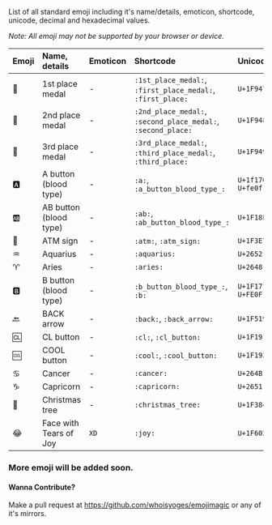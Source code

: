 List of all standard emoji including it's name/details, emoticon, shortcode, unicode, decimal and hexadecimal values.

*Note: All emoji may not be supported by your browser or device.*

| Emoji | Name, details | Emoticon | Shortcode | Unicode | Decimal | Hexadecimal |
| :---- | :------------ | :------- | :-------- | :------ | :------ | :---------- |
| 🥇 | 1st place medal | - | `:1st_place_medal:`, `:first_place_medal:`, `:first_place:` | `U+1F947` | `&#129351;` | `&#x1F947;` |
| 🥈 | 2nd place medal | - | `:2nd_place_medal:`, `:second_place_medal:`, `:second_place:` | `U+1F948` | `&#129352;` | `&#x1f948;` |
| 🥉 | 3rd place medal | - | `:3rd_place_medal:`, `:third_place_medal:`, `:third_place:` | `U+1F949` | `&#129353;` | `&#x1f949;` |
| 🅰️ | A button (blood type) | - | `:a:`, `:a_button_blood_type_:` | `U+1f170 U+fe0f` | `&#127344;` | `&#x1f170;` |
| 🆎 | AB button (blood type) | - | `:ab:`, `:ab_button_blood_type_:` | `U+1F18E` | `&#127374;` | `&#x1f18e;` |
| 🏧 | ATM sign | - | `:atm:`, `:atm_sign:` | `U+1F3E7` | `&#127975;` | `&#x1f3e7;` |
| ♒ | Aquarius | - | `:aquarius:` | `U+2652` | 	`&#9810;` | `&#x2652;` |
| ♈ | Aries | - | `:aries:` | `U+2648` | `&#9800;` | `&#x2648;` |
| 🅱️ | B button (blood type) | - | `:b_button_blood_type_:`, `:b:` | `U+1F171 U+FE0F` | `&#127345;` | `&#x1f171;` |
| 🔙 | BACK arrow | - | `:back:`, `:back_arrow:` | `U+1F519` | `&#128281;` | `&#x1F519;` |
| 🆑 | CL button | - | `:cl:`, `:cl_button:` | `U+1F191` | `&#127377;` | `&#x1F191;` |
| 🆒 | COOL button | - | `:cool:`, `:cool_button:` | `U+1F192` | `&#127378;` | `&#x1F192;` |
| ♋ | Cancer | - | `:cancer:` | `U+264B` | `&#9803;` | `&#x264B;` |
| ♑ | Capricorn | - | `:capricorn:` | `U+2651` | `&#9809;` | `&#x2651;` |
| 🎄 | Christmas tree | - | `:christmas_tree:` | `U+1F384` | `&#127876;` | `&#x1F384;` |
| 😂 | Face with Tears of Joy | `XD` | `:joy:` | `U+1F602` | `&#128514;` | `&#x1f602;` |


### More emoji will be added soon.
#### Wanna Contribute?
Make a pull request at <https://github.com/whoisyoges/emojimagic> or any of it's mirrors.
